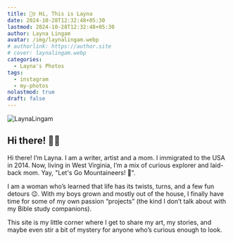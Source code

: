 ```yaml
---
title: 🙋‍♀️ Hi, This is Layna
date: 2024-10-28T12:32:48+05:30
lastmod: 2024-10-28T12:32:48+05:30
author: Layna Lingam
avatar: /img/laynalingam.webp
# authorlink: https://author.site
# cover: laynalingam.webp
categories:
  - Layna's Photos
tags:
  - instagram
  - my-photos
nolastmod: true
draft: false
---
```


![LaynaLingam](/img/laynalingam.webp)

## Hi there! 👋🏻

Hi there! I’m Layna. I am a writer, artist and a mom. I immigrated to the USA in 2014. Now, living in West Virginia, I’m a mix of curious explorer and laid-back mom. Yay, "Let's Go Mountaineers! 💓".

I am a woman who’s learned that life has its twists, turns, and a few fun detours 😉. With my boys grown and mostly out of the house, I finally have time for some of my own passion “projects” (the kind I don’t talk about with my Bible study companions).

This site is my little corner where I get to share my art, my stories, and maybe even stir a bit of mystery for anyone who’s curious enough to look.
